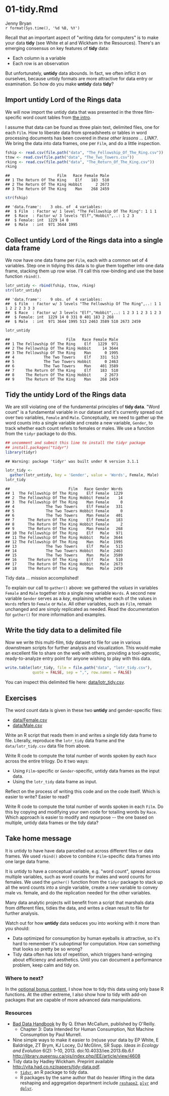 # 01-tidy.Rmd
Jenny Bryan  
`r format(Sys.time(), '%d %B, %Y')`  

Recall that an important aspect of "writing data for computers" is to make your data __tidy__ (see White et al and Wickham in the Resources). There's an emerging consensus on key features of __tidy__ data:

  * Each column is a variable
  * Each row is an observation

But unfortunately, __untidy__ data abounds. In fact, we often inflict it on ourselves, because untidy formats are more attractive for data entry or examination. So how do you make __untidy__ data __tidy__?

## Import untidy Lord of the Rings data

We will now import the untidy data that was presented in the three film-specific word count tables from [the intro](00-intro.md).

I assume that data can be found as three plain text, delimited files, one for each `Film`. How to liberate data from spreadsheets or tables in word processing documents has been covered in *these other lessons ... LINK?*. We bring the data into data frames, one per `Film`, and do a little inspection.


```r
fship <- read.csv(file.path("data", "The_Fellowship_Of_The_Ring.csv"))
ttow <- read.csv(file.path("data", "The_Two_Towers.csv"))
rking <- read.csv(file.path("data", "The_Return_Of_The_King.csv"))  
rking
```

```
##                     Film   Race Female Male
## 1 The Return Of The King    Elf    183  510
## 2 The Return Of The King Hobbit      2 2673
## 3 The Return Of The King    Man    268 2459
```

```r
str(fship)
```

```
## 'data.frame':	3 obs. of  4 variables:
##  $ Film  : Factor w/ 1 level "The Fellowship Of The Ring": 1 1 1
##  $ Race  : Factor w/ 3 levels "Elf","Hobbit",..: 1 2 3
##  $ Female: int  1229 14 0
##  $ Male  : int  971 3644 1995
```

## Collect untidy Lord of the Rings data into a single data frame

We now have one data frame per `Film`, each with a common set of 4 variables. Step one in tidying this data is to glue them together into one data frame, stacking them up row wise. I'll call this row-binding and use the base function `rbind()`.


```r
lotr_untidy <- rbind(fship, ttow, rking)
str(lotr_untidy)
```

```
## 'data.frame':	9 obs. of  4 variables:
##  $ Film  : Factor w/ 3 levels "The Fellowship Of The Ring",..: 1 1 1 2 2 2 3 3 3
##  $ Race  : Factor w/ 3 levels "Elf","Hobbit",..: 1 2 3 1 2 3 1 2 3
##  $ Female: int  1229 14 0 331 0 401 183 2 268
##  $ Male  : int  971 3644 1995 513 2463 3589 510 2673 2459
```

```r
lotr_untidy
```

```
##                         Film   Race Female Male
## 1 The Fellowship Of The Ring    Elf   1229  971
## 2 The Fellowship Of The Ring Hobbit     14 3644
## 3 The Fellowship Of The Ring    Man      0 1995
## 4             The Two Towers    Elf    331  513
## 5             The Two Towers Hobbit      0 2463
## 6             The Two Towers    Man    401 3589
## 7     The Return Of The King    Elf    183  510
## 8     The Return Of The King Hobbit      2 2673
## 9     The Return Of The King    Man    268 2459
```

## Tidy the untidy Lord of the Rings data

We are still violating one of the fundamental principles of __tidy data__. "Word count" is a fundamental variable in our dataset and it's currently spread out over two variables, `Female` and `Male`. Conceptually, we need to gather up the word counts into a single variable and create a new variable, `Gender`, to track whether each count refers to females or males. We use a function from the `tidyr` package to do this.

```r
## uncomment and submit this line to install the tidyr package
## install.packages("tidyr")
library(tidyr)
```

```
## Warning: package 'tidyr' was built under R version 3.1.1
```

```r
lotr_tidy <-
  gather(lotr_untidy, key = 'Gender', value = 'Words', Female, Male)
lotr_tidy
```

```
##                          Film   Race Gender Words
## 1  The Fellowship Of The Ring    Elf Female  1229
## 2  The Fellowship Of The Ring Hobbit Female    14
## 3  The Fellowship Of The Ring    Man Female     0
## 4              The Two Towers    Elf Female   331
## 5              The Two Towers Hobbit Female     0
## 6              The Two Towers    Man Female   401
## 7      The Return Of The King    Elf Female   183
## 8      The Return Of The King Hobbit Female     2
## 9      The Return Of The King    Man Female   268
## 10 The Fellowship Of The Ring    Elf   Male   971
## 11 The Fellowship Of The Ring Hobbit   Male  3644
## 12 The Fellowship Of The Ring    Man   Male  1995
## 13             The Two Towers    Elf   Male   513
## 14             The Two Towers Hobbit   Male  2463
## 15             The Two Towers    Man   Male  3589
## 16     The Return Of The King    Elf   Male   510
## 17     The Return Of The King Hobbit   Male  2673
## 18     The Return Of The King    Man   Male  2459
```

Tidy data ... mission accomplished!

To explain our call to `gather()` above: we gathered the *values* in variables `Female` and `Male` together into a single new variable `Words`. A second new variable `Gender` serves as a *key*, explaining whether each of the values in `Words` refers to `Female` or `Male`. All other variables, such as `Film`, remain unchanged and are simply replicated as needed. Read the documentation for `gather()` for more information and examples.

## Write the tidy data to a delimited file

Now we write this multi-film, tidy dataset to file for use in various downstream scripts for further analysis and visualization. This would make an excellent file to share on the web with others, providing a tool-agnostic, ready-to-analyze entry point for anyone wishing to play with this data.


```r
write.table(lotr_tidy, file = file.path("data", "lotr_tidy.csv"),
            quote = FALSE, sep = ",", row.names = FALSE)
```

You can inspect this delimited file here: [data/lotr_tidy.csv](data/lotr_tidy.csv).

## Exercises

The word count data is given in these two __untidy__ and gender-specific files:

  * [data/Female.csv](data/Female.csv)
  * [data/Male.csv](data/Male.csv)
  
Write an R script that reads them in and writes a single tidy data frame to file. Literally, reproduce the `lotr_tidy` data frame and the `data/lotr_tidy.csv` data file from above.

Write R code to compute the total number of words spoken by each `Race` across the entire trilogy. Do it two ways:

  * Using `Film`-specific or `Gender`-specific, untidy data frames as the input data.
  * Using the `lotr_tidy` data frame as input.

Reflect on the process of writing this code and on the code itself. Which is easier to write? Easier to read?

Write R code to compute the total number of words spoken in each `Film`. Do this by copying and modifying your own code for totalling words by `Race`. Which approach is easier to modify and repurpose -- the one based on multiple, untidy data frames or the tidy data?

## Take home message

It is untidy to have have data parcelled out across different files or data frames. We used `rbind()` above to combine `Film`-specific data frames into one large data frame.

It is untidy to have a conceptual variable, e.g. "word count", spread across multiple variables, such as word counts for males and word counts for females. We used the `gather()` function from the `tidyr` package to stack up all the word counts into a single variable, create a new variable to convey male vs. female, and  do the replication needed for the other variables.

Many data analytic projects will benefit from a script that marshals data from different files, tidies the data, and writes a clean result to file for further analysis.

Watch out for how __untidy__ data seduces you into working with it more than you should:

  * Data optimized for consumption by human eyeballs *is* attractive, so it's hard to remember it's suboptimal for computation. How can something that looks so pretty be so wrong?
  * Tidy data often has lots of repetition, which triggers hand-wringing about efficiency and aesthetics. Until you can document a performance problem, keep calm and tidy on.

### Where to next?

In the [optional bonus content](02-tidy-bonus-content.md), I show how to tidy this data using only base R functions. At the other extreme, I also show how to tidy with add-on packages that are capable of more advanced data manipulations.

### Resources

  * [Bad Data Handbook](http://shop.oreilly.com/product/0636920024422.do) by By Q. Ethan McCallum, published by O'Reilly.
    - Chapter 3: Data Intended for Human Consumption, Not Machine Consumption by Paul Murrell.
  * Nine simple ways to make it easier to (re)use your data by EP White, E Baldridge, ZT Brym, KJ Locey, DJ McGlinn, SR Supp. *Ideas in Ecology and Evolution* 6(2): 1–10, 2013. doi:10.4033/iee.2013.6b.6.f <http://library.queensu.ca/ojs/index.php/IEE/article/view/4608>
  * Tidy data by Hadley Wickham. Preprint available <http://vita.had.co.nz/papers/tidy-data.pdf>.
    - [`tidyr`](https://github.com/hadley/tidyr), an R package to tidy data.
    - R packages by the same author that do heavier lifting in the data reshaping and aggregation department include [`reshape2`](https://github.com/hadley/reshape), [`plyr`](https://github.com/hadley/plyr) and [`dplyr`](https://github.com/hadley/dplyr).
    
